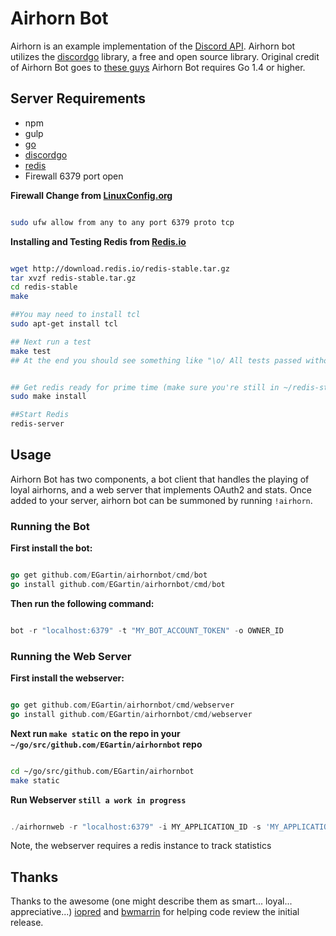 # Airhorn Bot

Airhorn is an example implementation of the [Discord API](https://discordapp.com/developers/docs/intro). Airhorn bot utilizes the [discordgo](https://github.com/bwmarrin/discordgo) library, a free and open source library. Original credit of Airhorn Bot goes to [these guys](https://airhorn.solutions/) Airhorn Bot requires Go 1.4 or higher.

## Server Requirements

- npm
- gulp
- [go](https://golang.org/doc/install)
- [discordgo](https://github.com/bwmarrin/discordgo)
- [redis](https://redis.io/topics/quickstart)
- Firewall 6379 port open

**Firewall Change from [LinuxConfig.org](https://linuxconfig.org/how-to-open-allow-incoming-firewall-port-on-ubuntu-18-04-bionic-beaver-linux)**

```bash

sudo ufw allow from any to any port 6379 proto tcp

```

**Installing and Testing Redis from [Redis.io](https://redis.io/topics/quickstart)**

```bash

wget http://download.redis.io/redis-stable.tar.gz
tar xvzf redis-stable.tar.gz
cd redis-stable
make

##You may need to install tcl
sudo apt-get install tcl

## Next run a test
make test
## At the end you should see something like "\o/ All tests passed without errors!"


## Get redis ready for prime time (make sure you're still in ~/redis-stable directory)
sudo make install

##Start Redis
redis-server

```

## Usage

Airhorn Bot has two components, a bot client that handles the playing of loyal airhorns, and a web server that implements OAuth2 and stats. Once added to your server, airhorn bot can be summoned by running `!airhorn`.

### Running the Bot

**First install the bot:**

```go

go get github.com/EGartin/airhornbot/cmd/bot
go install github.com/EGartin/airhornbot/cmd/bot

```

 **Then run the following command:**

```go

bot -r "localhost:6379" -t "MY_BOT_ACCOUNT_TOKEN" -o OWNER_ID

```

### Running the Web Server

**First install the webserver:**

```go

go get github.com/EGartin/airhornbot/cmd/webserver
go install github.com/EGartin/airhornbot/cmd/webserver

```

**Next run `make static` on the repo in your `~/go/src/github.com/EGartin/airhornbot` repo**

```bash

cd ~/go/src/github.com/EGartin/airhornbot
make static

```

**Run Webserver `still a work in progress`**

```go

./airhornweb -r "localhost:6379" -i MY_APPLICATION_ID -s 'MY_APPLICATION_SECRET"

```

Note, the webserver requires a redis instance to track statistics

## Thanks

Thanks to the awesome (one might describe them as smart... loyal... appreciative...) [iopred](https://github.com/iopred) and [bwmarrin](https://github.com/bwmarrin/discordgo) for helping code review the initial release.
